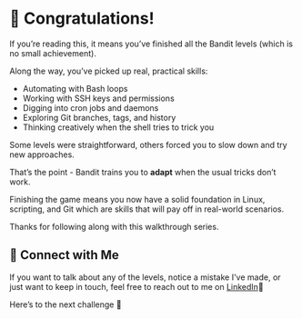 # 🎉 Congratulations!  

If you’re reading this, it means you’ve finished all the Bandit levels (which is no small achievement).

Along the way, you’ve picked up real, practical skills:  
- Automating with Bash loops  
- Working with SSH keys and permissions  
- Digging into cron jobs and daemons  
- Exploring Git branches, tags, and history  
- Thinking creatively when the shell tries to trick you  

Some levels were straightforward, others forced you to slow down and try new approaches. 

That’s the point - Bandit trains you to **adapt** when the usual tricks don’t work.  

Finishing the game means you now have a solid foundation in Linux, scripting, and Git which are skills that will pay off in real-world scenarios.  

Thanks for following along with this walkthrough series. 

## 🔗 Connect with Me  

If you want to talk about any of the levels, notice a mistake I've made, or just want to keep in touch, feel free to reach out to me on [LinkedIn](https://www.linkedin.com/in/hasankamran1/)🙂

Here’s to the next challenge 🚀  
